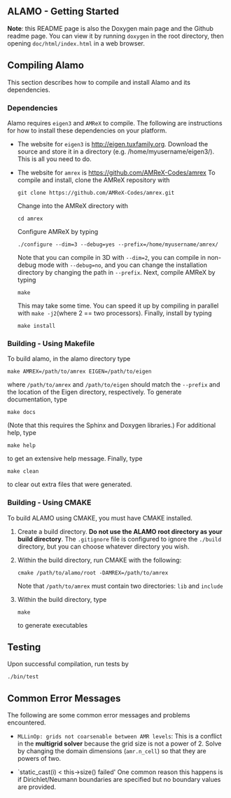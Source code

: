 ## ALAMO - Getting Started ##

**Note**: this README page is also the Doxygen main page and the Github readme page.
You can view it by running `doxygen` in the root directory, then opening `doc/html/index.html` in a web browser.

## Compiling Alamo ##

This section describes how to compile and install Alamo and its dependencies.

### Dependencies ###

Alamo requires `eigen3` and `AMReX` to compile. 
The following are instructions for how to install these dependencies on your platform.

* The website for `eigen3` is http://eigen.tuxfamily.org. 
  Download the source and store it in a directory (e.g. /home/myusername/eigen3/). 
  This is all you need to do. 
* The website for `amrex` is https://github.com/AMReX-Codes/amrex
  To compile and install, clone the AMReX repository with 
  
      git clone https://github.com/AMReX-Codes/amrex.git
    
  Change into the AMReX directory with 
  
      cd amrex
  
  Configure AMReX by typing
  
      ./configure --dim=3 --debug=yes --prefix=/home/myusername/amrex/
  
  Note that you can compile in 3D with `--dim=2`, you can compile in non-debug mode with `--debug=no`, 
  and you can change the installation directory by changing the path in `--prefix`.
  Next, compile AMReX by typing
  
      make
      
  This may take some time. You can speed it up by compiling in parallel with `make -j2`(where 2 == two processors).
  Finally, install by typing
  
      make install
  

### Building - Using Makefile ###

To build alamo, in the alamo directory type

    make AMREX=/path/to/amrex EIGEN=/path/to/eigen

where `/path/to/amrex` and `/path/to/eigen` should match the `--prefix` and the location of the Eigen directory, respectively.
To generate documentation, type

    make docs
    
(Note that this requires the Sphinx and Doxygen libraries.)
For additional help, type 

    make help

to get an extensive help message.
Finally, type 

    make clean

to clear out extra files that were generated.

### Building - Using CMAKE ###

To build ALAMO using CMAKE, you must have CMAKE installed. 
1. Create a build directory. **Do not use the ALAMO root directory as your build directory**. The `.gitignore` file is configured to ignore the `./build` directory, but you can choose whatever directory you wish.
2. Within the build directory, run CMAKE with the following:

       cmake /path/to/alamo/root -DAMREX=/path/to/amrex
	   
   Note that `/path/to/amrex` must contain two directories: `lib` and `include`
3. Within the build directory, type

       make
		
   to generate executables

## Testing ##

Upon successful compilation, run tests by 

    ./bin/test

## Common Error Messages ##

The following are some common error messages and problems encountered.

* `MLLinOp: grids not coarsenable between AMR levels`:
  This is a conflict in the **multigrid solver** because the grid size is not a power of 2.
  Solve by changing the domain dimensions (`amr.n_cell`) so that they are powers of two.

* `static_cast<long>(i) < this->size() failed'
  One common reason this happens is if Dirichlet/Neumann boundaries are specified but
  no boundary values are provided. 

